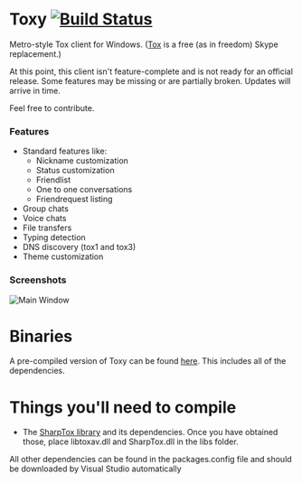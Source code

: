 Toxy [![Build Status](http://jenkins.impy.me/job/Toxy%20WPF/badge/icon)](http://jenkins.impy.me/job/Toxy%20WPF/)
====

Metro-style Tox client for Windows. ([Tox](https://github.com/irungentoo/ProjectTox-Core "ProjectTox GitHub repo") is a free (as in freedom) Skype replacement.)

At this point, this client isn't feature-complete and is not ready for an official release.
Some features may be missing or are partially broken. Updates will arrive in time.

Feel free to contribute.

### Features

* Standard features like:
  - Nickname customization
  - Status customization
  - Friendlist
  - One to one conversations
  - Friendrequest listing
* Group chats
* Voice chats
* File transfers
* Typing detection
* DNS discovery (tox1 and tox3)
* Theme customization

### Screenshots

![Main Window](http://reverbs.pw/i/46f5a9.png)

Binaries
===
A pre-compiled version of Toxy can be found [here](http://jenkins.impy.me/job/Toxy%20WPF/lastSuccessfulBuild/artifact/toxy.zip "Toxy Binaries"). This includes all of the dependencies.

Things you'll need to compile
===

* The [SharpTox library](https://github.com/Impyy/SharpTox "SharpTox GitHub repo") and its dependencies. Once you have obtained those, place libtoxav.dll and SharpTox.dll in the libs folder.

All other dependencies can be found in the packages.config file and should be downloaded by Visual Studio automatically
